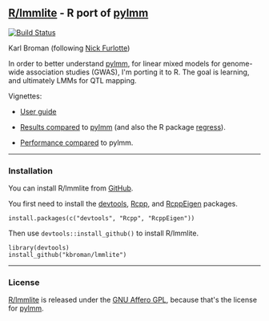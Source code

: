## [R/lmmlite](http://kbroman.org/lmmlite) - R port of [pylmm](https://github.com/nickFurlotte/pylmm)

[![Build Status](https://travis-ci.org/kbroman/lmmlite.svg?branch=master)](https://travis-ci.org/kbroman/lmmlite)

Karl Broman (following [Nick Furlotte](http://whatmind.com))

In order to better understand [pylmm](https://github.com/nickFurlotte/pylmm),
for linear mixed models for genome-wide association studies
(GWAS), I'm porting it to R.  The goal is learning, and ultimately
LMMs for QTL mapping.

Vignettes:

- [User guide](http://kbroman.org/lmmlite/assets/lmmlite.html)

- [Results compared](http://kbroman.org/lmmlite/assets/compare2pylmm.html)
  to [pylmm](https://github.com/nickFurlotte/pylmm) (and also the R package
  [regress](https://cran.r-project.org/web/packages/regress/)).

- [Performance compared](http://kbroman.org/lmmlite/assets/performance.html)
  to pylmm.


---

### Installation

You can install R/lmmlite from
[GitHub](https://github.com/kbroman/lmmlite).

You first need to install the
[devtools](https://github.com/hadley/devtools),
[Rcpp](https://github.com/RcppCore/Rcpp), and
[RcppEigen](https://github.com/RcppCore/RcppEigen) packages.

    install.packages(c("devtools", "Rcpp", "RcppEigen"))

Then use `devtools::install_github()` to install R/lmmlite.

    library(devtools)
    install_github("kbroman/lmmlite")

---

### License

[R/lmmlite](https://github.com/kbroman/lmmlite) is released under the
[GNU Affero GPL](https://www.gnu.org/licenses/why-affero-gpl.html),
because that's the license for
[pylmm](https://github.com/nickFurlotte/pylmm).
